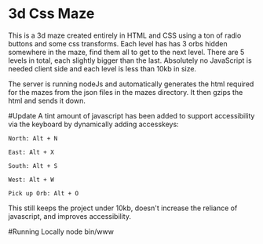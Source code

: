 # 3d Css Maze
This is a 3d maze created entirely in HTML and CSS using a ton of radio buttons and some css transforms. Each level has has 3 orbs hidden somewhere in the maze, find them all to get to the next level. There are 5 levels in total, each slightly bigger than the last. Absolutely no JavaScript is needed client side and each level is less than 10kb in size. 

The server is running nodeJs and automatically generates the html required for the mazes from the json files in the mazes directory. It then gzips the html and sends it down.

#Update
  A tint amount of javascript has been added to support accessibility via the keyboard by dynamically adding accesskeys:
  
    North: Alt + N
    
    East: Alt + X
    
    South: Alt + S
    
    West: Alt + W
    
    Pick up Orb: Alt + O
    
  This still keeps the project under 10kb, doesn't increase the reliance of javascript, and improves accessibility.


#Running Locally
node bin/www
